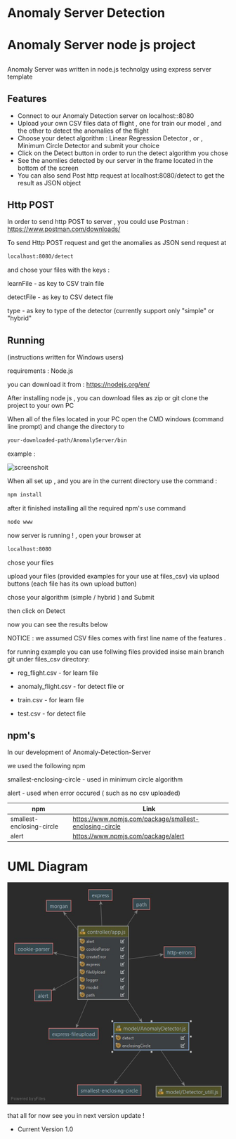 # Anomaly Server Detection



# Anomaly Server node js project
## 

Anomaly Server was written in node.js technolgy using express server template




## Features

- Connect to our Anomaly Detection server on localhost::8080
- Upload your own CSV files data of flight , one for train our model , and the other to detect the anomalies of the flight
- Choose your detect algorithm :
 Linear Regression Detector , or , Minimum Circle Detector and submit your choice
- Click on the Detect button in order to run the detect algorithm you chose
- See the anomlies detected by our server in the frame located in the bottom of the screen
- You can also send Post http request at localhost:8080/detect to get the result as JSON object


## Http POST

In order to send http POST to server , you could use 
Postman : https://www.postman.com/downloads/

To send Http POST request and get the anomalies as JSON send request at  

```bash
localhost:8080/detect
```

and chose your files with the keys : 

learnFile  - as key to CSV train file

detectFile  - as key to CSV detect file

type - as key to type of the detector (currently support only "simple" or "hybrid"






## Running
(instructions written for Windows users)

requirements : Node.js 

you can download it from : https://nodejs.org/en/

After installing node js , you can download files as zip or git clone the project to your own PC

When all of the files located in your PC open the CMD windows (command line prompt) and change the directory to 

```bash
your-downloaded-path/AnomalyServer/bin
```

example :


![screenshoit](https://user-images.githubusercontent.com/64739791/119964278-b7e09f00-bfb1-11eb-917a-3a29bfc76b70.png)

When all set up , and you are in the current directory use the command :

```bash
npm install
```
after it finished installing all the required npm's use command

```bash
node www
```
now server is running ! , open your browser at 

```bash
localhost:8080
```
chose your files 

upload your files (provided examples for your use at files_csv) via uplaod buttons 
(each file has its own upload button)

chose your algorithm (simple / hybrid ) and Submit

then click on Detect

now you can see the results below


 NOTICE : we assumed CSV files comes with first line name of the features .

for running example you can use follwing files provided insise main branch git under files_csv directory: 

* reg_flight.csv - for learn file
* anomaly_flight.csv - for detect file
or 

* train.csv - for learn file
* test.csv - for detect file

## npm's 

In our development of Anomaly-Detection-Server

we used the following npm

smallest-enclosing-circle - used in minimum circle algorithm

alert - used when error occured ( such as no csv uploaded) 


| npm | Link |
| ------ | ------ |
| smallest-enclosing-circle |https://www.npmjs.com/package/smallest-enclosing-circle |
| alert | https://www.npmjs.com/package/alert



# UML Diagram 

![alt text](uml.jpeg)


that all for now see you in next version update !

* Current Version 1.0 








